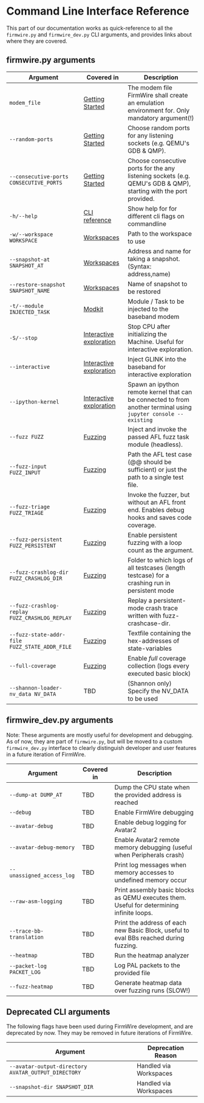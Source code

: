 # Command Line Interface Reference

This part of our documentation works as quick-reference to all the `firmwire.py` and `firmwire_dev.py` CLI arguments, and provides links about where they are covered.

## firmwire.py arguments

| Argument                                      | Covered in                                | Description                                                                                                      |
| --------------------------------------------- | ----------------------------------------- | ---------------------------------------------------------------------------------------------------------------- |
| `modem_file`                                  | [Getting Started](getting_started.md)     | The modem file FirmWire shall create an emulation environment for. Only mandatory argument(!)                    |
| `--random-ports`                              | [Getting Started](getting_started.md)     | Choose random ports for any listening sockets (e.g. QEMU's GDB & QMP).                                           |
| `--consecutive-ports CONSECUTIVE_PORTS`       | [Getting Started](getting_started.md)     | Choose consecutive ports for the any listening sockets (e.g. QEMU's GDB & QMP), starting with the port provided. |
| `-h/--help`                                   | [CLI reference](cli_reference.md)         | Show help for for different cli flags on commandline                                                             |
| `-w/--workspace WORKSPACE`                    | [Workspaces](workspaces.md)               | Path to the workspace to use                                                                                     |
| `--snapshot-at SNAPSHOT_AT`                   | [Workspaces](workspaces.md)               | Address and name for taking a snapshot. (Syntax: address,name)                                                   |
| `--restore-snapshot SNAPSHOT_NAME`            | [Workspaces](workspaces.md)               | Name of snapshot to be restored                                                                                  |
| `-t/--module INJECTED_TASK`                   | [Modkit](modkit.md)                       | Module / Task to be injected to the baseband modem                                                               |
| `-S/--stop`                                   | [Interactive exploration](interactive.md) | Stop CPU after initializing the Machine. Useful for interactive exploration.                                     |
| `--interactive`                               | [Interactive exploration](interactive.md) | Inject GLINK into the baseband for interactive exploration                                                       |
| `--ipython-kernel`                            | [Interactive exploration](interactive.md) | Spawn an ipython remote kernel that can be connected to from another terminal using `jupyter console --existing` |
| `--fuzz FUZZ`                                 | [Fuzzing](fuzzing.md)                     | Inject and invoke the passed AFL fuzz task module (headless).                                                    |
| `--fuzz-input FUZZ_INPUT`                     | [Fuzzing](fuzzing.md)                     | Path the AFL test case (@@ should be sufficient) or just the path to a single test file.                         |
| `--fuzz-triage FUZZ_TRIAGE`                   | [Fuzzing](fuzzing.md)                     | Invoke the fuzzer, but without an AFL front end. Enables debug hooks and saves code coverage.                    |
| `--fuzz-persistent FUZZ_PERSISTENT`           | [Fuzzing](fuzzing.md)                     | Enable persistent fuzzing with a loop count as the argument.                                                     |
| `--fuzz-crashlog-dir FUZZ_CRASHLOG_DIR`       | [Fuzzing](fuzzing.md)                     | Folder to which logs of all testcases (length testcase) for a crashing run in persistent mode                    |
| `--fuzz-crashlog-replay FUZZ_CRASHLOG_REPLAY` | [Fuzzing](fuzzing.md)                     | Replay a persistent-mode crash trace written with fuzz-crashcase-dir.                                            |
| `--fuzz-state-addr-file FUZZ_STATE_ADDR_FILE` | [Fuzzing](fuzzing.md)                     | Textfile containing the hex-addresses of state-variables                                                         |
| `--full-coverage`                             | [Fuzzing](fuzzing.md)                     | Enable *full* coverage collection (logs every executed basic block)                                              |
| `--shannon-loader-nv_data NV_DATA`            | TBD                                       | (Shannon only) Specify the NV_DATA to be used                                                                    |




## firmwire_dev.py arguments

Note: These arguments are mostly useful for development and debugging. As of now, they are part of `firmwire.py`, but will be moved to a custom `firmwire_dev.py` interface to clearly distinguish developer and user features in a future iteration of FirmWire.

| Argument                  | Covered in | Description                                                                               |
| ------------------------- | ---------- | ----------------------------------------------------------------------------------------- |
| `--dump-at DUMP_AT`       | TBD        | Dump the CPU state when the provided address is reached                                   |
| `--debug`                 | TBD        | Enable FirmWire debugging                                                                 |
| `--avatar-debug`          | TBD        | Enable debug logging for Avatar2                                                          |
| `--avatar-debug-memory`   | TBD        | Enable Avatar2 remote memory debugging (useful when Peripherals crash)                    |
| `--unassigned_access_log` | TBD        | Print log messages when memory accesses to undefined memory occur                         |
| `--raw-asm-logging`       | TBD        | Print assembly basic blocks as QEMU executes them. Useful for determining infinite loops. |
| `--trace-bb-translation`  | TBD        | Print the address of each new Basic Block, useful to eval BBs reached during fuzzing.     |
| `--heatmap`               | TBD        | Run the heatmap analyzer                                                                  |
| `--packet-log PACKET_LOG` | TBD        | Log PAL packets to the provided file                                                      |
| `--fuzz-heatmap`          | TBD        | Generate heatmap data over fuzzing runs (SLOW!)                                           |
                        

## Deprecated CLI arguments

The following flags have been used during FirmWire development, and are deprecated by now. They may be removed in future iterations of FirmWire.

| Argument                                            | Deprecation Reason     |
| --------------------------------------------------- | ---------------------- |
| `--avatar-output-directory AVATAR_OUTPUT_DIRECTORY` | Handled via Workspaces |
| `--snapshot-dir SNAPSHOT_DIR`                       | Handled via Workspaces |
